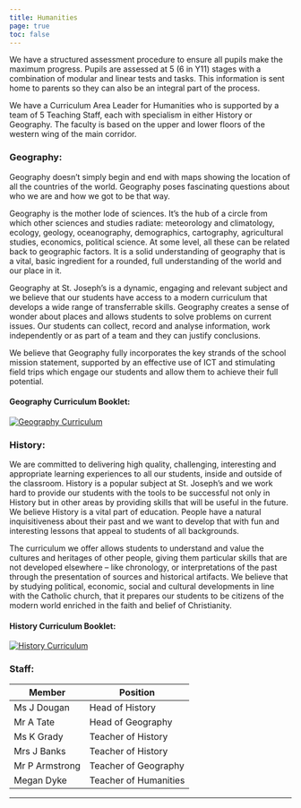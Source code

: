 ```yaml
---
title: Humanities
page: true
toc: false
---
```

We have a structured assessment procedure to ensure all pupils make the maximum progress. Pupils are assessed at 5 (6 in Y11) stages with a combination of modular and linear tests and tasks. This information is sent home to parents so they can also be an integral part of the process.

We have a Curriculum Area Leader for Humanities who is supported by a team of 5 Teaching Staff, each with specialism in either History or Geography.  The faculty is based on the upper and lower floors of the western wing of the main corridor.

### Geography: 
Geography doesn’t simply begin and end with maps showing the location of all the countries of the world.  Geography poses fascinating questions about who we are and how we got to be that way.

Geography is the mother lode of sciences.  It’s the hub of a circle from which other sciences and studies radiate: meteorology and climatology, ecology, geology, oceanography, demographics, cartography, agricultural studies, economics, political science. At some level, all these can be related back to geographic factors. It is a solid understanding of geography that is a vital, basic ingredient for a rounded, full understanding of the world and our place in it.

Geography at St. Joseph’s is a dynamic, engaging and relevant subject and we believe that our students have access to a modern curriculum that develops a wide range of transferrable skills. Geography creates a sense of wonder about places and allows students to solve problems on current issues.  Our students can collect, record and analyse information, work independently or as part of a team and they can justify conclusions.

We believe that Geography fully incorporates the key strands of the school mission statement, supported by an effective use of ICT and stimulating field trips which engage our students and allow them to achieve their full potential.

#### Geography Curriculum Booklet: 
[![Geography Curriculum](https://stjosephsbolton.org.uk/wp-content/uploads/2022/03/Geog-Capture-206x300.png)](https://stjosephsbolton.org.uk/wp-content/uploads/2022/09/Geography-Departmental-Curriculum-Handbook-2022-23.pdf)

### History:
We are committed to delivering high quality, challenging, interesting and appropriate learning experiences to all our students, inside and outside of the classroom. History is a popular subject at St. Joseph’s and we work hard to provide our students with the tools to be successful not only in History but in other areas by providing skills that will be useful in the future.  We believe History is a vital part of education. People have a natural inquisitiveness about their past and we want to develop that with fun and interesting lessons that appeal to students of all backgrounds.

The curriculum we offer allows students to understand and value the cultures and heritages of other people, giving them particular skills that are not developed elsewhere – like chronology, or interpretations of the past through the presentation of sources and historical artifacts.  We believe that by studying political, economic, social and cultural developments in line with the Catholic church, that it prepares our students to be citizens of the modern world enriched in the faith and belief of Christianity.

#### History Curriculum Booklet: 
[![History Curriculum](https://stjosephsbolton.org.uk/wp-content/uploads/2022/03/History-Capture-1-209x300.png)](https://stjosephsbolton.org.uk/wp-content/uploads/2022/03/Departmental-Curriculum-Guide-History.pdf)

### Staff:
| Member                 | Position                            |
|------------------------|-------------------------------------|
| Ms J Dougan            | Head of History                     |
| Mr A Tate              | Head of Geography                   |
| Ms K Grady             | Teacher of History                  |
| Mrs J Banks            | Teacher of History                  |
| Mr P Armstrong         | Teacher of Geography                |
| Megan Dyke             | Teacher of Humanities               |
---
